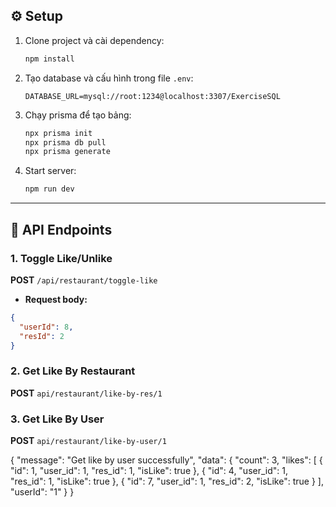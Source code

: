 
## ⚙️ Setup
1. Clone project và cài dependency:
   ```bash
   npm install
   ```
2. Tạo database và cấu hình trong file `.env`:
   ```env
   DATABASE_URL=mysql://root:1234@localhost:3307/ExerciseSQL
   ```
3. Chạy prisma để tạo bảng:
   ```bash
   npx prisma init
   npx prisma db pull
   npx prisma generate
   ```
4. Start server:
   ```bash
   npm run dev
   ```

---

## 📌 API Endpoints

### 1. Toggle Like/Unlike
**POST** `/api/restaurant/toggle-like`

- **Request body:**
```json
{
  "userId": 8,
  "resId": 2
}
```

### 2. Get Like By Restaurant
**POST** `api/restaurant/like-by-res/1`


### 3. Get Like By User
**POST** `api/restaurant/like-by-user/1`

{
   "message": "Get like by user successfully",
    "data": {
			"count": 3,
			"likes": [
				{
					"id": 1,
					"user_id": 1,
					"res_id": 1,
					"isLike": true
				},
				{
					"id": 4,
					"user_id": 1,
					"res_id": 1,
					"isLike": true
				},
				{
					"id": 7,
					"user_id": 1,
					"res_id": 2,
					"isLike": true
				}
			],
			"userId": "1"
	}
}
```

